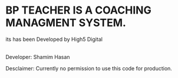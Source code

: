 # BP TEACHER IS A COACHING MANAGMENT SYSTEM.
its has been Developed by High5 Digital



<br />
Developer: Shamim Hasan

Desclaimer: Currently no permission to use this code for production. 
